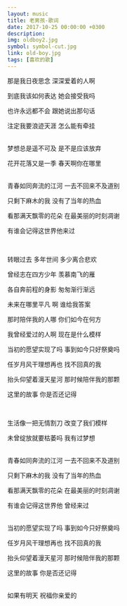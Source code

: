 ```yaml
---
layout: music
title: 老男孩-歌词
date: 2017-10-25 00:00:00 +0300
description: 
img: oldboy2.jpg
symbol: symbol-cut.jpg
link: old-boy.jpg
tags: [喜欢的歌]
---
```



那是我日夜思念 深深爱着的人啊

到底我该如何表达 她会接受我吗

也许永远都不会 跟她说出那句话

注定我要浪迹天涯 怎么能有牵挂

<br>
梦想总是遥不可及 是不是应该放弃

花开花落又是一季 春天啊你在哪里

<br>
青春如同奔流的江河 一去不回来不及道别

只剩下麻木的我 没有了当年的热血

看那满天飘零的花朵 在最美丽的时刻凋谢

有谁会记得这世界他来过

<br>

转眼过去 多年世间 多少离合悲欢

曾经志在四方少年 羡慕南飞的雁

各自奔前程的身影 匆匆渐行渐远

未来在哪里平凡 啊 谁给我答案

那时陪伴我的人哪 你们如今在何方

我曾经爱过的人啊 现在是什么模样

当初的愿望实现了吗 事到如今只好祭奠吗

任岁月风干理想再也 找不回真的我

抬头仰望着漫天星河 那时候陪伴我的那颗

这里的故事 你是否还记得

<br>

生活像一把无情割刀 改变了我们模样

未曾绽放就要枯萎吗 我有过梦想

<br>
青春如同奔流的江河 一去不回来不及道别

只剩下麻木的我 没有了当年的热血

看那满天飘零的花朵 在最美丽的时刻凋谢

有谁会记得这世界他 曾经来过

<br>
当初的愿望实现了吗 事到如今只好祭奠吗

任岁月风干理想再也 找不回真的我

抬头仰望着漫天星河 那时候陪伴我的那颗

这里的故事 你是否还记得

<br>
如果有明天 祝福你亲爱的

